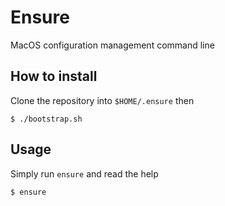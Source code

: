 # Ensure
MacOS configuration management command line

## How to install
Clone the repository into `$HOME/.ensure` then

    $ ./bootstrap.sh

## Usage
Simply run `ensure` and read the help

    $ ensure
